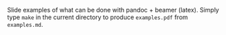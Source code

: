 Slide examples of what can be done with pandoc + beamer (latex).
Simply type `make` in the current directory to produce `examples.pdf` from `examples.md`.
